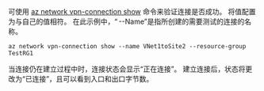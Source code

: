 可使用 [az network vpn-connection show](https://docs.microsoft.com/zh-cn/cli/azure/network/vpn-connection#show) 命令来验证连接是否成功。 将值配置为与自己的值相符。 在此示例中，“ --Name”是指所创建的需要测试的连接的名称。

    az network vpn-connection show --name VNet1toSite2 --resource-group TestRG1

当连接仍在建立过程中时，连接状态会显示“正在连接”。 建立连接后，状态将更改为“已连接”，且可以看到入口和出口字节数。